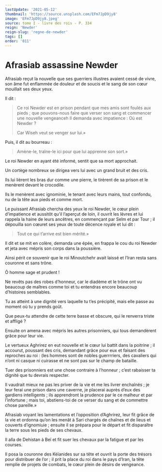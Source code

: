 ```yaml
---
lastUpdate: '2021-05-12'
thumbnail: 'https://source.unsplash.com/EFm7JpD9jy8'
image: 'EFm7JpD9jy8.jpeg'
source: tome I - livre des rois - P. 334
reign: 'Newder'
reign-slug: 'regne-de-newder'
tags: []
order: '011'
---
```


# Afrasiab assassine Newder

Afrasiab reçut la nouvelle que ses guerriers illustres avaient cessé de vivre, son âme fut enflammée de douleur et de soucis et le sang de son cœur mouillait ses deux yeux.

Il dit :

> Ce roi Newder est en prison pendant que mes amis sont foulés aux pieds ; que pouvons-nous faire que verser son sang et commencer une nouvelle vengeanceh Il demanda avec impatience : Où est Newder ?
>
> Car Wiseh veut se venger sur lui.»

Puis, il dit au bourreau :

> Amène-le, traîne-le ici pour que lui apprenne son sort.»

Le roi Newder en ayant été informé, sentit que sa mort approchait.

Un cortège nombreux se dirigea vers lui avec un grand bruit et des cris.

Ils lui lièrent les bras dur comme une pierre, le tirèrent de sa prison et le menèrent devant le crocodile.

Ils le menèrent avec ignominie, le tenant avec leurs mains, tout confondu, nu de la tête aux pieds et comme mort.

Le puissant Afrasiab chercha des yeux le roi Newder, le cœur plein d’impatience et aussitôt qu’il l’aperçut de loin, il ouvrit les lèvres et lui rappela la haine de leurs ancêtres, en commençant par Selm et par Tour ; il dépouilla son cœuret ses yeux de toute décence royale et lui dit :

> Tout ce qui t’arrive est bien mérité.»

Il dit et se mit en colère, demanda une épée, en frappa le cou du roi Newder et jeta avec mépris son corps dans la poussière.

Ainsi périt ce souvenir que le roi Minoutchehr avait laissé et l’Iran resta sans couronne et sans trône.

Ô homme sage et prudent !

Ne revêts pas des robes d’honneur, car le diadème et le trône ont vu beaucoup de maîtres comme toi et tu entendras encore beaucoup d’histoires semblables.

Tu as atteint à une dignité vers laquelle tu t’es précipité, mais elle passe au moment où tu y prends goût.

Que peux-tu attendre de cette terre basse et obscure, qui le renverra triste et affligé ?

Ensuite on amena avec mépris les autres prisonniers, qui tous demandèrent grâce pour leur vie.

Le vertueux Aghrirez en eut nouvelle et le cœur lui battit dans la poitrine ; il accourut, poussant des cris, demandant grâce pour eux et faisant des reproches au roi : (les hommes sont de nobles guerrrriers, des cavaliers qui n’ont ni casque ni cuirasse et ne sont pas sur le champ de bataille.

Tuer des prisonniers est une chose contraire à l’honneur ; c’est rabaisser ta dignité que tu devrais respecter.

Il vaudrait mieux ne pas les priver de la vie et me les livrer enchaînés ; je leur ferai une prison dans une caverne, je placerai auprès d’eux des gardiens intelligents ; ils apprendront la prudence par le ce malheur et par l’infortune ; mais toi, abstiens-toi de ce verser du sang et de commettre chose pareille.»

Afrasiab voyant les lamentations et l’opposition d’Aghrirez, leur fit grâce de la vie et ordonna qu’on les menât à Sari chargés de chaînes et de lieus et couverts d’ignomiuie ; ensuite il se prépara pour le départ et fit disparaître la terre sous les pieds de ses chevaux.

Il alla de Dehistan à Beï et fit suer les chevaux par la fatigue et par les courses.

Il posa la couronne des Kéïanides sur sa tête et ouvrit la porte des trésors pour distribuer de l’or ; il prit la place du roi dans le pays d’Iran, la tête remplie de projets de combats, le cœur plein de désirs de vengeance.
